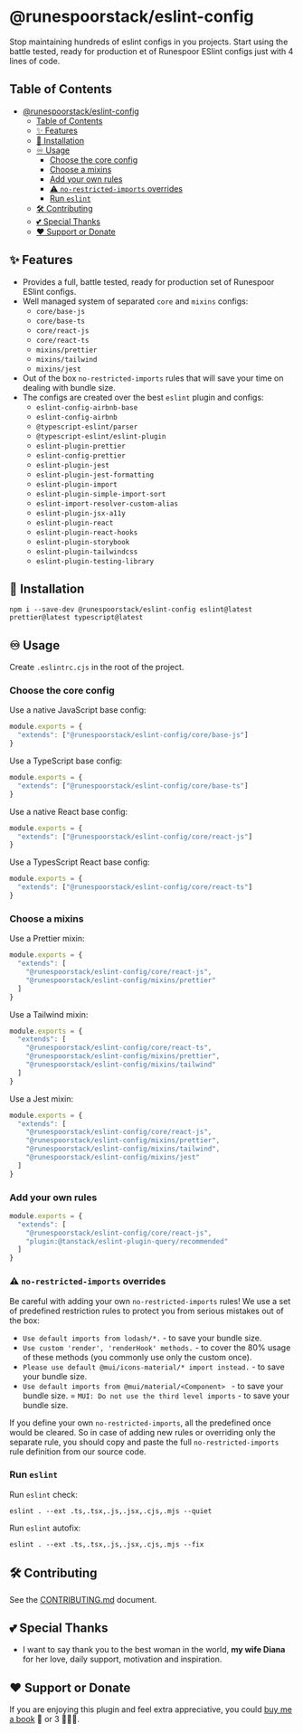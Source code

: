 # @runespoorstack/eslint-config

Stop maintaining hundreds of eslint configs in you projects. Start using the battle tested, ready for production et of Runespoor ESlint configs just with 4 lines of code.

## Table of Contents

- [@runespoorstack/eslint-config](#runespoorstackeslint-config)
  - [Table of Contents](#table-of-contents)
  - [✨ Features](#-features)
  - [🦾 Installation](#-installation)
  - [♾️ Usage](#️-usage)
    - [Choose the core config](#choose-the-core-config)
    - [Choose a mixins](#choose-a-mixins)
    - [Add your own rules](#add-your-own-rules)
    - [⚠️ `no-restricted-imports` overrides](#️-no-restricted-imports-overrides)
    - [Run `eslint`](#run-eslint)
  - [🛠️ Contributing](#️-contributing)
  - [💕 Special Thanks](#-special-thanks)
  - [❤️ Support or Donate](#️-support-or-donate)

## ✨ Features

- Provides a full, battle tested, ready for production set of Runespoor ESlint configs.
- Well managed system of separated `core` and `mixins` configs:
  - `core/base-js`
  - `core/base-ts`
  - `core/react-js`
  - `core/react-ts`
  - `mixins/prettier`
  - `mixins/tailwind`
  - `mixins/jest`
- Out of the box `no-restricted-imports` rules that will save your time on dealing with bundle size.
- The configs are created over the best `eslint` plugin and configs:
  - `eslint-config-airbnb-base`
  - `eslint-config-airbnb`
  - `@typescript-eslint/parser`
  - `@typescript-eslint/eslint-plugin`
  - `eslint-plugin-prettier`
  - `eslint-config-prettier`
  - `eslint-plugin-jest`
  - `eslint-plugin-jest-formatting`
  - `eslint-plugin-import`
  - `eslint-plugin-simple-import-sort`
  - `eslint-import-resolver-custom-alias`
  - `eslint-plugin-jsx-a11y`
  - `eslint-plugin-react`
  - `eslint-plugin-react-hooks`
  - `eslint-plugin-storybook`
  - `eslint-plugin-tailwindcss`
  - `eslint-plugin-testing-library`

## 🦾 Installation

```shell
npm i --save-dev @runespoorstack/eslint-config eslint@latest prettier@latest typescript@latest 
```

## ♾️ Usage

Create `.eslintrc.cjs` in the root of the project.

### Choose the core config

Use a native JavaScript base config:

```javascript
module.exports = {
  "extends": ["@runespoorstack/eslint-config/core/base-js"]
}
```

Use a TypeScript base config:

```javascript
module.exports = {
  "extends": ["@runespoorstack/eslint-config/core/base-ts"]
}
```

Use a native React base config:

```javascript
module.exports = {
  "extends": ["@runespoorstack/eslint-config/core/react-js"]
}
```

Use a TypesScript React base config:

```javascript
module.exports = {
  "extends": ["@runespoorstack/eslint-config/core/react-ts"]
}
```

### Choose a mixins

Use a Prettier mixin:

```javascript
module.exports = {
  "extends": [
    "@runespoorstack/eslint-config/core/react-js", 
    "@runespoorstack/eslint-config/mixins/prettier"
  ]
}
```

Use a Tailwind mixin:

```javascript
module.exports = {
  "extends": [
    "@runespoorstack/eslint-config/core/react-ts", 
    "@runespoorstack/eslint-config/mixins/prettier", 
    "@runespoorstack/eslint-config/mixins/tailwind"
  ]
}
```

Use a Jest mixin:

```javascript
module.exports = {
  "extends": [
    "@runespoorstack/eslint-config/core/react-js", 
    "@runespoorstack/eslint-config/mixins/prettier", 
    "@runespoorstack/eslint-config/mixins/tailwind", 
    "@runespoorstack/eslint-config/mixins/jest"
  ]
}
```

### Add your own rules

```javascript
module.exports = {
  "extends": [
    "@runespoorstack/eslint-config/core/react-js", 
    "plugin:@tanstack/eslint-plugin-query/recommended"
  ]
}
```

### ⚠️ `no-restricted-imports` overrides

Be careful with adding your own `no-restricted-imports` rules!
We use a set of predefined restriction rules to protect you from serious mistakes out of the box:
- `Use default imports from lodash/*.` - to save your bundle size.
- `Use custom 'render', 'renderHook' methods.` - to cover the 80% usage of these methods (you commonly use only the custom once).
- `Please use default @mui/icons-material/* import instead.` - to save your bundle size.
- `Use default imports from @mui/material/<Component> ` - to save your bundle size.
= `MUI: Do not use the third level imports` - to save your bundle size.

If you define your own `no-restricted-imports`, all the predefined once would be cleared.
So in case of adding new rules or overriding only the separate rule, you should copy and paste the full `no-restricted-imports` rule definition from our source code.

### Run `eslint`

Run `eslint` check:

```shell
eslint . --ext .ts,.tsx,.js,.jsx,.cjs,.mjs --quiet
```

Run `eslint` autofix:

```shell
eslint . --ext .ts,.tsx,.js,.jsx,.cjs,.mjs --fix
```

## 🛠️ Contributing

See the [CONTRIBUTING.md](https://github.com/BorysShulyak/runespoorstack/blob/main/CONTRIBUTING.md) document.

## 💕 Special Thanks

- I want to say thank you to the best woman in the world, **my wife Diana** for her love, daily support, motivation and inspiration.

## ❤️ Support or Donate
If you are enjoying this plugin and feel extra appreciative, you could [buy me a book](https://bmc.link/borisshulyak)
📖 or 3 📖📖📖.